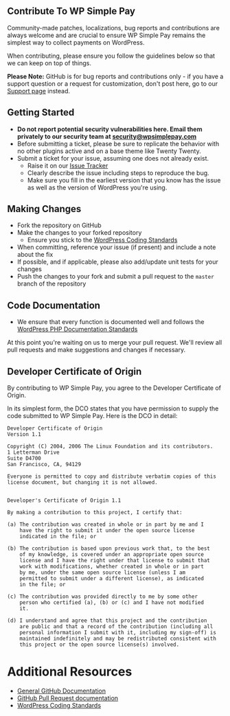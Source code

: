 ## Contribute To WP Simple Pay

Community-made patches, localizations, bug reports and contributions are always welcome and are crucial to ensure WP Simple Pay remains the simplest way to collect payments on WordPress.

When contributing, please ensure you follow the guidelines below so that we can keep on top of things.

__Please Note:__ GitHub is for bug reports and contributions only - if you have a support question or a request for customization, don't post here, go to our [Support page](https://wpsimplepay.com/contact/) instead.

## Getting Started

* __Do not report potential security vulnerabilities here. Email them privately to our security team at [security@wpsimplepay.com](mailto:security@wpsimplepay.com)__
* Before submitting a ticket, please be sure to replicate the behavior with no other plugins active and on a base theme like Twenty Twenty.
* Submit a ticket for your issue, assuming one does not already exist.
  * Raise it on our [Issue Tracker](https://github.com/wpsimplepay/wp-simple-pay-lite/issues)
  * Clearly describe the issue including steps to reproduce the bug.
  * Make sure you fill in the earliest version that you know has the issue as well as the version of WordPress you're using.

## Making Changes

* Fork the repository on GitHub
* Make the changes to your forked repository
  * Ensure you stick to the [WordPress Coding Standards](https://codex.wordpress.org/WordPress_Coding_Standards)
* When committing, reference your issue (if present) and include a note about the fix
* If possible, and if applicable, please also add/update unit tests for your changes
* Push the changes to your fork and submit a pull request to the `master` branch of the repository

## Code Documentation

* We ensure that every function is documented well and follows the [WordPress PHP Documentation Standards](https://make.wordpress.org/core/handbook/best-practices/inline-documentation-standards/php/)

At this point you're waiting on us to merge your pull request. We'll review all pull requests and make suggestions and changes if necessary.

## Developer Certificate of Origin
By contributing to WP Simple Pay, you agree to the Developer Certificate of Origin.

In its simplest form, the DCO states that you have permission to supply the code submitted to WP Simple Pay. Here is the DCO in detail:
```
Developer Certificate of Origin
Version 1.1

Copyright (C) 2004, 2006 The Linux Foundation and its contributors.
1 Letterman Drive
Suite D4700
San Francisco, CA, 94129

Everyone is permitted to copy and distribute verbatim copies of this
license document, but changing it is not allowed.


Developer's Certificate of Origin 1.1

By making a contribution to this project, I certify that:

(a) The contribution was created in whole or in part by me and I
    have the right to submit it under the open source license
    indicated in the file; or

(b) The contribution is based upon previous work that, to the best
    of my knowledge, is covered under an appropriate open source
    license and I have the right under that license to submit that
    work with modifications, whether created in whole or in part
    by me, under the same open source license (unless I am
    permitted to submit under a different license), as indicated
    in the file; or

(c) The contribution was provided directly to me by some other
    person who certified (a), (b) or (c) and I have not modified
    it.

(d) I understand and agree that this project and the contribution
    are public and that a record of the contribution (including all
    personal information I submit with it, including my sign-off) is
    maintained indefinitely and may be redistributed consistent with
    this project or the open source license(s) involved.
```

# Additional Resources
* [General GitHub Documentation](https://help.github.com/)
* [GitHub Pull Request documentation](https://help.github.com/en/github/collaborating-with-issues-and-pull-requests/about-pull-requests)
* [WordPress Coding Standards](https://codex.wordpress.org/WordPress_Coding_Standards)
